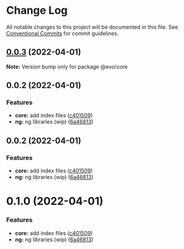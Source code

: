 # Change Log

All notable changes to this project will be documented in this file.
See [Conventional Commits](https://conventionalcommits.org) for commit guidelines.

## [0.0.3](https://github.com/evotor/evo-frontend/compare/@evo/core@0.0.2...@evo/core@0.0.3) (2022-04-01)

**Note:** Version bump only for package @evo/core





## 0.0.2 (2022-04-01)


### Features

* **core:** add index files ([c401509](https://github.com/evotor/evo-frontend/commit/c40150993fc36dc49d781a0f00b3663d03679112))
* **ng:** ng libraries (wip) ([6a46813](https://github.com/evotor/evo-frontend/commit/6a4681319e929ff48bab235d24dda70d7a333dca))





## 0.0.2 (2022-04-01)


### Features

* **core:** add index files ([c401509](https://github.com/evotor/evo-frontend/commit/c40150993fc36dc49d781a0f00b3663d03679112))
* **ng:** ng libraries (wip) ([6a46813](https://github.com/evotor/evo-frontend/commit/6a4681319e929ff48bab235d24dda70d7a333dca))





# 0.1.0 (2022-04-01)


### Features

* **core:** add index files ([c401509](https://github.com/evotor/evo-frontend/commit/c40150993fc36dc49d781a0f00b3663d03679112))
* **ng:** ng libraries (wip) ([6a46813](https://github.com/evotor/evo-frontend/commit/6a4681319e929ff48bab235d24dda70d7a333dca))
